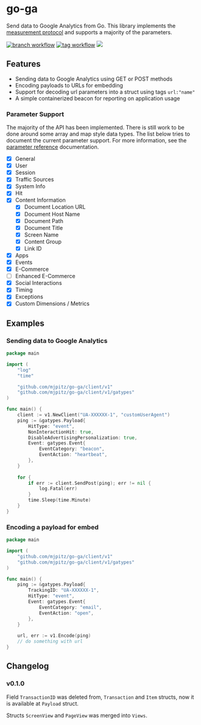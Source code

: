 # go-ga

Send data to Google Analytics from Go.
This library implements the [measurement protocol] and supports a majority of the parameters.

[![branch workflow](https://github.com/mjpitz/go-ga/workflows/branch/badge.svg?branch=main)](https://github.com/mjpitz/go-ga/actions?query=workflow%3Abranch)
[![tag workflow](https://github.com/mjpitz/go-ga/workflows/tag/badge.svg)](https://github.com/mjpitz/go-ga/actions?query=workflow%3Atag)
![](https://www.google-analytics.com/collect?v=1&tid=UA-172921913-1&cid=555&t=pageview&ec=repo&ea=open&dp=%2Fgo-ga&dt=%2Fgo-ga)

[measurement protocol]: https://developers.google.com/analytics/devguides/collection/protocol/v1/reference

## Features

* Sending data to Google Analytics using GET or POST methods
* Encoding payloads to URLs for embedding
* Support for decoding url parameters into a struct using tags `url:"name"`
* A simple containerized beacon for reporting on application usage

### Parameter Support

The majority of the API has been implemented.
There is still work to be done around some array and map style data types.
The list below tries to document the current parameter support.
For more information, see the [parameter reference] documentation.

[parameter reference]: https://developers.google.com/analytics/devguides/collection/protocol/v1/parameters

- [x] General
- [x] User
- [x] Session
- [x] Traffic Sources
- [x] System Info
- [x] Hit
- [x] Content Information
  - [x] Document Location URL
  - [x] Document Host Name
  - [x] Document Path
  - [x] Document Title
  - [x] Screen Name
  - [x] Content Group
  - [x] Link ID
- [x] Apps
- [x] Events
- [x] E-Commerce
- [ ] Enhanced E-Commerce
- [x] Social Interactions
- [x] Timing
- [x] Exceptions
- [x] Custom Dimensions / Metrics

## Examples

### Sending data to Google Analytics

```go
package main

import (
    "log"
    "time"

    "github.com/mjpitz/go-ga/client/v1"
    "github.com/mjpitz/go-ga/client/v1/gatypes"
)

func main() {
    client := v1.NewClient("UA-XXXXXX-1", "customUserAgent")
    ping := &gatypes.Payload{
        HitType: "event",
        NonInteractionHit: true,
        DisableAdvertisingPersonalization: true,
        Event: gatypes.Event{
            EventCategory: "beacon",
            EventAction: "heartbeat",
        },
    }
    
    for {
        if err := client.SendPost(ping); err != nil {
            log.Fatal(err)
        }
        time.Sleep(time.Minute)
    }
}
```

### Encoding a payload for embed

```go
package main

import (
    "github.com/mjpitz/go-ga/client/v1"
    "github.com/mjpitz/go-ga/client/v1/gatypes"
)

func main() {
    ping := &gatypes.Payload{
        TrackingID: "UA-XXXXXX-1",
        HitType: "event",
        Event: gatypes.Event{
            EventCategory: "email",
            EventAction: "open",
        },
    }
    
    url, err := v1.Encode(ping)
    // do something with url
}
```

## Changelog

### v0.1.0

Field `TransactionID` was deleted from, `Transaction` and `Item` structs, now it is available at `Payload` struct.

Structs `ScreenView` and `PageView` was merged into `Views`.